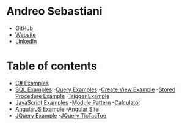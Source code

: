 Andreo Sebastiani
=============

- [GitHub][]
- [Website][homepage]
- [LinkedIn][linkedin]

Table of contents
=======

- [C# Examples](https://github.com/andreosebastiani/Portfolio/tree/master/C%23)
- [SQL Examples](https://github.com/andreosebastiani/Portfolio/tree/master/SQL)
    -[Query Examples](https://github.com/andreosebastiani/Portfolio/blob/master/SQL/QueryExamples.sql)
    -[Create View Example](https://github.com/andreosebastiani/Portfolio/blob/master/SQL/CreateViewExample.sql)
    -[Stored Procedure Example](https://github.com/andreosebastiani/Portfolio/blob/master/SQL/StoredProcedureExample.sql)
    -[Trigger Example](https://github.com/andreosebastiani/Portfolio/blob/master/SQL/TriggerExample.sql)
- [JavaScript Examples](https://github.com/andreosebastiani/Portfolio/tree/master/JavaScript)
    -[Module Pattern](https://github.com/andreosebastiani/Portfolio/blob/master/JavaScript/ModulePattern/ModulePatternExample.js)
    -[Calculator](http://andreosebastiani.github.io/Javascript-Calculator/)
- [AngularJS Example](https://github.com/andreosebastiani/Portfolio/tree/master/AngularJS)
    -[Angular Site](http://andreosebastiani.github.io/AngularJs/gemStore.html)
- [JQuery Example](https://github.com/andreosebastiani/Portfolio/tree/master/JQuery)
    -[JQuery TicTacToe](http://andreosebastiani.github.io/Jquery-Tictactoe/)

[GitHub]:http://github.com/andreosebastiani
[homepage]:http://www.andreosebastiani.com
[linkedin]:https://www.linkedin.com/nhome/?trk=
